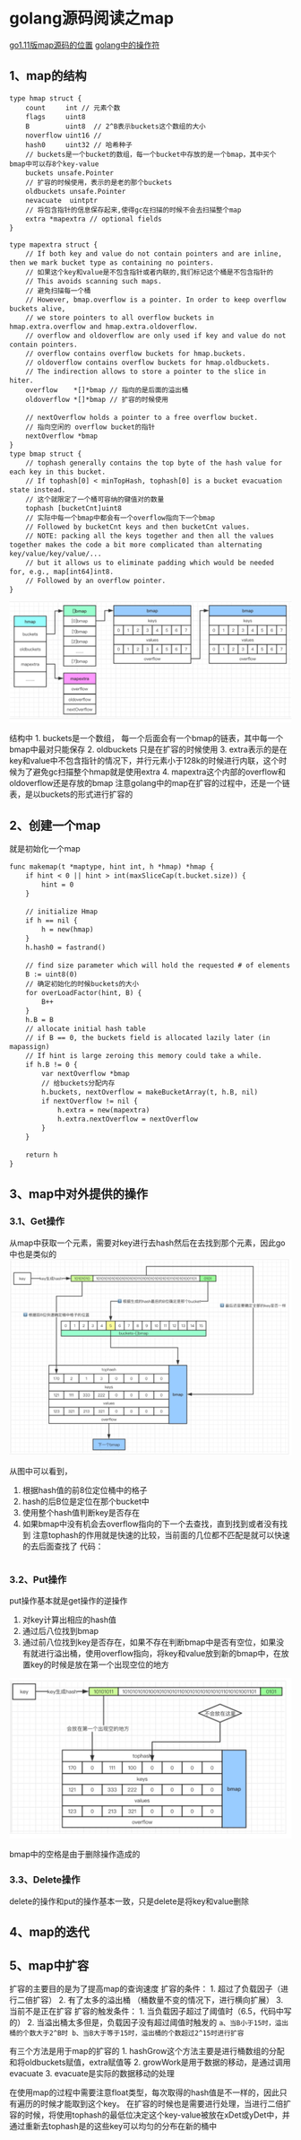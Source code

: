 # golang源码阅读之map
[go1.11版map源码的位置](https://github.com/Alvin-Fu/readgolangcode/blob/master/map.go)
[golang中的操作符](https://github.com/Alvin-Fu/notebook/blob/master/golang/operator/operator.md)

## 1、map的结构
```
type hmap struct {
	count     int // 元素个数
	flags     uint8
	B         uint8  // 2^B表示buckets这个数组的大小
	noverflow uint16 // 
	hash0     uint32 // 哈希种子
	// buckets是一个bucket的数组，每一个bucket中存放的是一个bmap，其中买个bmap中可以存8个key-value
	buckets unsafe.Pointer 
	// 扩容的时候使用，表示的是老的那个buckets
	oldbuckets unsafe.Pointer 
	nevacuate  uintptr        
	// 将包含指针的信息保存起来,使得gc在扫描的时候不会去扫描整个map
	extra *mapextra // optional fields
}

```

```
type mapextra struct {
	// If both key and value do not contain pointers and are inline, then we mark bucket type as containing no pointers.
	// 如果这个key和value是不包含指针或者内联的,我们标记这个桶是不包含指针的
	// This avoids scanning such maps.
	// 避免扫描每一个桶
	// However, bmap.overflow is a pointer. In order to keep overflow buckets alive,
	// we store pointers to all overflow buckets in hmap.extra.overflow and hmap.extra.oldoverflow.
	// overflow and oldoverflow are only used if key and value do not contain pointers.
	// overflow contains overflow buckets for hmap.buckets.
	// oldoverflow contains overflow buckets for hmap.oldbuckets.
	// The indirection allows to store a pointer to the slice in hiter.
	overflow    *[]*bmap // 指向的是后面的溢出桶
	oldoverflow *[]*bmap // 扩容的时候使用

	// nextOverflow holds a pointer to a free overflow bucket.
	// 指向空闲的 overflow bucket的指针
	nextOverflow *bmap
}
type bmap struct {
	// tophash generally contains the top byte of the hash value for each key in this bucket.
	// If tophash[0] < minTopHash, tophash[0] is a bucket evacuation state instead.
	// 这个就限定了一个桶可容纳的键值对的数量
	tophash [bucketCnt]uint8
	// 实际中每一个bmap中都会有一个overflow指向下一个bmap
	// Followed by bucketCnt keys and then bucketCnt values.
	// NOTE: packing all the keys together and then all the values together makes the code a bit more complicated than alternating key/value/key/value/...
	// but it allows us to eliminate padding which would be needed for, e.g., map[int64]int8.
	// Followed by an overflow pointer.
}

```
![title](../../../.local/static/2019/10/4/Snipaste_2019-11-04_15-58-33.1573095534100.png)

结构中 
	1. buckets是一个数组， 每一个后面会有一个bmap的链表，其中每一个bmap中最对只能保存
	2. oldbuckets 只是在扩容的时候使用
	3. extra表示的是在key和value中不包含指针的情况下，并行元素小于128k的时候进行内联，这个时候为了避免gc扫描整个hmap就是使用extra
	4. mapextra这个内部的overflow和oldoverflow还是存放的bmap
注意golang中的map在扩容的过程中，还是一个链表，是以buckets的形式进行扩容的

## 2、创建一个map
就是初始化一个map
```
func makemap(t *maptype, hint int, h *hmap) *hmap {
	if hint < 0 || hint > int(maxSliceCap(t.bucket.size)) {
		hint = 0
	}

	// initialize Hmap
	if h == nil {
		h = new(hmap)
	}
	h.hash0 = fastrand()

	// find size parameter which will hold the requested # of elements
	B := uint8(0)
	// 确定初始化的时候buckets的大小
	for overLoadFactor(hint, B) {
		B++
	}
	h.B = B
	// allocate initial hash table
	// if B == 0, the buckets field is allocated lazily later (in mapassign)
	// If hint is large zeroing this memory could take a while.
	if h.B != 0 {
		var nextOverflow *bmap
		// 给buckets分配内存
		h.buckets, nextOverflow = makeBucketArray(t, h.B, nil)
		if nextOverflow != nil {
			h.extra = new(mapextra)
			h.extra.nextOverflow = nextOverflow
		}
	}

	return h
}

```


## 3、map中对外提供的操作
### 3.1、Get操作
从map中获取一个元素，需要对key进行去hash然后在去找到那个元素，因此go中也是类似的
![title](../../../.local/static/2019/10/4/Snipaste_2019-11-04_17-41-52.1573095562795.png)

从图中可以看到，
1. 根据hash值的前8位定位桶中的格子
2. hash的后B位是定位在那个bucket中
3. 使用整个hash值判断key是否存在
4. 如果bmap中没有机会去overflow指向的下一个去查找，直到找到或者没有找到
注意tophash的作用就是快速的比较，当前面的几位都不匹配是就可以快速的去后面查找了
代码：
```

```
### 3.2、Put操作
put操作基本就是get操作的逆操作
1. 对key计算出相应的hash值
2. 通过后八位找到bmap
3. 通过前八位找到key是否存在，如果不存在判断bmap中是否有空位，如果没有就进行溢出桶，使用overflow指向，将key和value放到新的bmap中，在放置key的时候是放在第一个出现空位的地方

![title](../../../.local/static/2019/10/4/Snipaste_2019-11-04_20-14-40.1573095570650.png)

bmap中的空格是由于删除操作造成的


### 3.3、Delete操作
delete的操作和put的操作基本一致，只是delete是将key和value删除

## 4、map的迭代


## 5、map中扩容
扩容的主要目的是为了提高map的查询速度
扩容的条件：
	1. 超过了负载因子（进行二倍扩容）
	2. 有了太多的溢出桶 （桶数量不变的情况下，进行横向扩展）
	3. 当前不是正在扩容
扩容的触发条件：
	1. 当负载因子超过了阈值时（6.5，代码中写的）
	2. 当溢出桶太多但是，负载因子没有超过阈值时触发的
	`
	a、当B小于15时，溢出桶的个数大于2^B时
	b、当B大于等于15时，溢出桶的个数超过2^15时进行扩容
	`


有三个方法是用于map的扩容的
	1. hashGrow这个方法主要是进行桶数组的分配和将oldbuckets赋值，extra赋值等
	2. growWork是用于数据的移动，是通过调用evacuate
	3. evacuate是实际的数据移动的处理

在使用map的过程中需要注意float类型，每次取得的hash值是不一样的，因此只有遍历的时候才能取到这个key。
在扩容的时候也是需要进行处理，当进行二倍扩容的时候，将使用tophash的最低位决定这个key-value被放在xDet或yDet中，并通过重新去tophash是的这些key可以均匀的分布在新的桶中



















